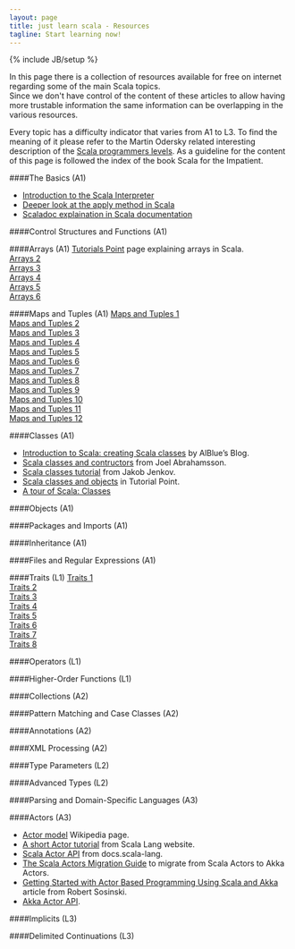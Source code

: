 ```yaml
---
layout: page
title: just learn scala - Resources
tagline: Start learning now!
---
```

{% include JB/setup %}

In this page there is a collection of resources available for free on internet regarding some of the main Scala topics.  
Since we don't have control of the content of these articles to allow having more trustable information the same information can be overlapping in the various resources.  

Every topic has a difficulty indicator that varies from A1 to L3. To find the meaning of it please refer to the Martin Odersky related interesting description of the [Scala programmers levels](http://www.scala-lang.org/old/node/8610).
As a guideline for the content of this page is followed the index of the book Scala for the Impatient. 

####The Basics (A1)
* [Introduction to the Scala Interpreter](http://alblue.bandlem.com/2007/10/scala-introduction-to-scala-interpreter.html) 
* [Deeper look at the apply method in Scala](http://jackcoughonsoftware.blogspot.fr/2009/01/deeper-look-at-apply-method-in-scala.html)  
* [Scaladoc explaination in Scala documentation](http://docs.scala-lang.org/style/scaladoc.html)

####Control Structures and Functions (A1)

####Arrays (A1)
[Tutorials Point](http://www.tutorialspoint.com/scala/scala_arrays.htm) page explaining arrays in Scala.  
[Arrays 2](http://www.scala-lang.org/api/2.11.1/index.html#scala.Array)  
[Arrays 3](http://www.scala-lang.org/docu/files/collections-api/collections_38.html)  
[Arrays 4](http://tutorials.jenkov.com/scala/arrays.html)  
[Arrays 5](http://alvinalexander.com/scala/scala-string-array-examples-how-create-arrays)  
[Arrays 6](http://stackoverflow.com/questions/3881013/array-initializing-in-scala)  


####Maps and Tuples (A1)
[Maps and Tuples 1](http://docs.scala-lang.org/overviews/collections/maps.html)  
[Maps and Tuples 2](http://www.scala-lang.org/api/2.11.1/index.html#scala.collection.immutable.Map)  
[Maps and Tuples 3](http://www.tutorialspoint.com/scala/scala_maps.htm)  
[Maps and Tuples 4](http://alvinalexander.com/scala/scala-maps-map-class-examples)  
[Maps and Tuples 5](http://www.brunton-spall.co.uk/post/2011/12/02/map-map-and-flatmap-in-scala/)  
[Maps and Tuples 6](http://stackoverflow.com/questions/6884298/why-is-scalas-syntax-for-tuples-so-unusual)   
[Maps and Tuples 7](http://www.tutorialspoint.com/scala/scala_tuples.htm)  
[Maps and Tuples 8](http://en.wikibooks.org/wiki/Scala/Tuples)  
[Maps and Tuples 9](http://stackoverflow.com/questions/3343934/simple-question-about-tuple-of-scala)  
[Maps and Tuples 10](http://alvinalexander.com/scala/scala-tuple-examples-syntax)  
[Maps and Tuples 11](http://www.sawp.com.br/blog/?p=1399)  
[Maps and Tuples 12](http://www.javacodegeeks.com/2011/10/scala-tutorial-maps-sets-groupby.html)  

####Classes (A1)
* [Introduction to Scala: creating Scala classes](http://alblue.bandlem.com/2007/10/scala-introduction-to-scala-creating.html) by AlBlue’s Blog.
* [Scala classes and contructors](http://joelabrahamsson.com/learning-scala-part-four-classes-and-constructors/) from Joel Abrahamsson.
* [Scala classes tutorial](http://tutorials.jenkov.com/scala/classes.html) from Jakob Jenkov.
* [Scala classes and objects](http://www.tutorialspoint.com/scala/scala_classes_objects.htm) in Tutorial Point.
* [A tour of Scala: Classes](http://www.scala-lang.org/old/node/132.html)

####Objects (A1)

####Packages and Imports (A1)

####Inheritance (A1)

####Files and Regular Expressions (A1)

####Traits (L1)
[Traits 1](http://www.scala-lang.org/old/node/126)  
[Traits 2](http://en.wikibooks.org/wiki/Scala/Traits)  
[Traits 3](http://joelabrahamsson.com/learning-scala-part-seven-traits/)  
[Traits 4](http://www.tutorialspoint.com/scala/scala_traits.htm)  
[Traits 5](http://workwithplay.com/blog/2013/06/26/scala-traits/)  
[Traits 6](http://booksites.artima.com/programming_in_scala_2ed/examples/html/ch12.html)  
[Traits 7](http://stackoverflow.com/questions/1991042/scala-traits-vs-abstract-classes)  
[Traits 8](https://blog.safaribooksonline.com/2013/05/30/traits-how-scala-tames-multiple-inheritance/)  

####Operators (L1)

####Higher-Order Functions (L1)

####Collections (A2)

####Pattern Matching and Case Classes (A2)

####Annotations (A2)

####XML Processing (A2)

####Type Parameters (L2)

####Advanced Types  (L2)

####Parsing and Domain-Specific Languages (A3)

####Actors (A3)
* [Actor model](http://en.wikipedia.org/wiki/Actor_model) Wikipedia page.
* [A short Actor tutorial](http://www.scala-lang.org/old/node/242) from Scala Lang website.
* [Scala Actor API](http://docs.scala-lang.org/overviews/core/actors.html) from docs.scala-lang.
* [The Scala Actors Migration Guide](http://docs.scala-lang.org/overviews/core/actors-migration-guide.html) to migrate from Scala Actors to Akka Actors.
* [Getting Started with Actor Based Programming Using Scala and Akka](http://www.reactive.io/tips/2014/03/28/getting-started-with-actor-based-programming-using-scala-and-akka/) article from Robert Sosinski.
* [Akka Actor API](http://doc.akka.io/docs/akka/snapshot/scala/actors.html).

####Implicits (L3)

####Delimited Continuations (L3)